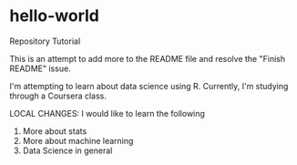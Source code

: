 # hello-world
Repository Tutorial

This is an attempt to add more to the README file and resolve the "Finish README" issue.

I'm attempting to learn about data science using R.  Currently, I'm studying through a Coursera class.  

LOCAL CHANGES: I would like to learn the following

1. More about stats
2. More about machine learning
3. Data Science in general
